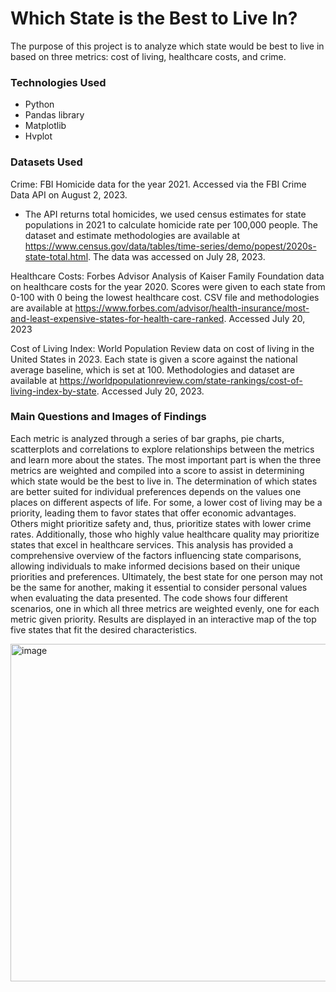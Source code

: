 # Which State is the Best to Live In?

The purpose of this project is to analyze which state would be best to live in based on three metrics: cost of living, healthcare costs, and crime.

### Technologies Used
* Python
* Pandas library
* Matplotlib
* Hvplot

### Datasets Used
Crime: FBI Homicide data for the year 2021. Accessed via the FBI Crime Data API on August 2, 2023.
  - The API returns total homicides, we used census estimates for state populations in 2021 to calculate homicide rate per 100,000 people. The dataset and estimate methodologies are available at https://www.census.gov/data/tables/time-series/demo/popest/2020s-state-total.html. The data was accessed on July 28, 2023.

Healthcare Costs: Forbes Advisor Analysis of Kaiser Family Foundation data on healthcare costs for the year 2020. Scores were given to each state from 0-100 with 0 being the lowest healthcare cost. CSV file and methodologies are available at https://www.forbes.com/advisor/health-insurance/most-and-least-expensive-states-for-health-care-ranked. Accessed July 20, 2023

Cost of Living Index: World Population Review data on cost of living in the United States in 2023. Each state is given a score against the national average baseline, which is set at 100. Methodologies and dataset are available at https://worldpopulationreview.com/state-rankings/cost-of-living-index-by-state. Accessed July 20, 2023.

### Main Questions and Images of Findings
Each metric is analyzed through a series of bar graphs, pie charts, scatterplots and correlations to explore relationships between the metrics and learn more about the states. The most important part is when the three metrics are weighted and compiled into a score to assist in determining which state would be the best to live in. The determination of which states are better suited for individual preferences depends on the values one places on different aspects of life. For some, a lower cost of living may be a priority, leading them to favor states that offer economic advantages. Others might prioritize safety and, thus, prioritize states with lower crime rates. Additionally, those who highly value healthcare quality may prioritize states that excel in healthcare services. This analysis has provided a comprehensive overview of the factors influencing state comparisons, allowing individuals to make informed decisions based on their unique priorities and preferences. Ultimately, the best state for one person may not be the same for another, making it essential to consider personal values when evaluating the data presented. 
The code shows four different scenarios, one in which all three metrics are weighted evenly, one for each metric given priority. Results are displayed in an interactive map of the top five states that fit the desired characteristics. 

<img width="540" alt="image" src="https://github.com/hrollin5/project_one/assets/130103105/d00df7f5-24aa-4baf-8c2b-22407d92c806">



  
